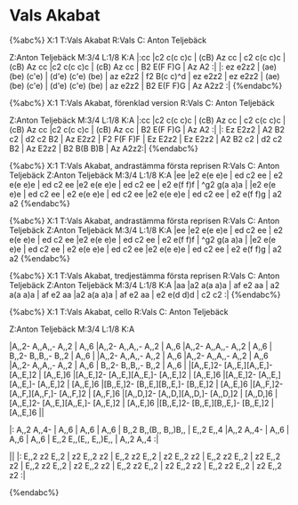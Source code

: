 # Vals Akabat

{%abc%}
X:1
T:Vals Akabat
R:Vals
C: Anton Teljebäck


Z:Anton Teljebäck
M:3/4
L:1/8
K:A
|:cc |c2 c(c c)c | (cB) Az cc | c2 c(c c)c | (cB) Az cc |c2 c(c c)c | (cB) Az cc | B2 E(F F)G | Az A2 :|
|: ez e2z2 | (ae) (be) (c'e) | (d'e) (c'e) (be) | az e2z2 | f2 B(c c)^d | ez e2z2 | ez e2z2 | (ae) (be) (c'e) | (d'e) (c'e) (be) | az e2z2 | B2 E(F F)G | Az A2z2 :|
{%endabc%}



{%abc%}
X:1
T:Vals Akabat, förenklad version
R:Vals
C: Anton Teljebäck


Z:Anton Teljebäck
M:3/4
L:1/8
K:A
|:cc |c2 c(c c)c | (cB) Az cc | c2 c(c c)c | (cB) Az cc |c2 c(c c)c | (cB) Az cc | B2 E(F F)G | Az A2 :|
|: Ez E2z2 | A2 B2 c2 | d2 c2 B2 | Az E2z2 | F2 F(F F)F | Ez E2z2 | Ez E2z2 | A2 B2 c2 | d2 c2 B2 | Az E2z2 | B2 B(B B)B | Az A2z2:|
{%endabc%}



{%abc%}
X:1
T:Vals Akabat, andrastämma första reprisen
R:Vals
C: Anton Teljebäck
Z:Anton Teljebäck
M:3/4
L:1/8
K:A
|ee |e2 e(e e)e | ed c2 ee | e2 e(e e)e | ed c2 ee |e2 e(e e)e | ed c2 ee | e2 e(f f)f | ^g2 g(a a)a |
|e2 e(e e)e | ed c2 ee | e2 e(e e)e | ed c2 ee |e2 e(e e)e | ed c2 ee | e2 e(f f)g | a2 a2 
{%endabc%}




{%abc%}
X:1
T:Vals Akabat, andrastämma första reprisen
R:Vals
C: Anton Teljebäck
Z:Anton Teljebäck
M:3/4
L:1/8
K:A
|ee |e2 e(e e)e | ed c2 ee | e2 e(e e)e | ed c2 ee |e2 e(e e)e | ed c2 ee | e2 e(f f)f | ^g2 g(a a)a |
|e2 e(e e)e | ed c2 ee | e2 e(e e)e | ed c2 ee |e2 e(e e)e | ed c2 ee | e2 e(f f)g | a2 a2 
{%endabc%}



{%abc%}
X:1
T:Vals Akabat, tredjestämma första reprisen
R:Vals
C: Anton Teljebäck
Z:Anton Teljebäck
M:3/4
L:1/8
K:A
|aa |a2 a(a a)a | af e2 aa | a2 a(a a)a | af e2 aa |a2 a(a a)a | af e2 aa | e2 e(d d)d | c2 c2 :|
{%endabc%}


{%abc%}
X:1
T:Vals Akabat, cello
R:Vals
C: Anton Teljebäck


Z:Anton Teljebäck
M:3/4
L:1/8
K:A

|A,,2- A,,A,,- A,,2 | A,,6 |A,,2- A,,A,,- A,,2 | A,,6 |A,,2- A,,A,,- A,,2 | A,,6 | B,,2- B,,B,,- B,,2 | A,,6 |
|A,,2- A,,A,,- A,,2 | A,,6 |A,,2- A,,A,,- A,,2 | A,,6 |A,,2- A,,A,,- A,,2 | A,,6 | B,,2- B,,B,,- B,,2 | A,,6 |
|[A,,E,]2- [A,,E,][A,,E,]- [A,,E,]2 | [A,,E,]6 |[A,,E,]2- [A,,E,][A,,E,]- [A,,E,]2 | [A,,E,]6 |[A,,E,]2- [A,,E,][A,,E,]- [A,,E,]2 | [A,,E,]6 |[B,,E,]2- [B,,E,][B,,E,]- [B,,E,]2 | [A,,E,]6 
|[A,,F,]2- [A,,F,][A,,F,]- [A,,F,]2 | [A,,F,]6 |[A,,D,]2- [A,,D,][A,,D,]- [A,,D,]2 | [A,,D,]6 |[A,,E,]2- [A,,E,][A,,E,]- [A,,E,]2 | [A,,E,]6 |[B,,E,]2- [B,,E,][B,,E,]- [B,,E,]2 | [A,,E,]6 ||

|: A,,2 A,,4- | A,,6 | A,,6 | A,,6 |  B,,2 B,,(B,, B,,)B,, | E,,2 E,,4 |A,,2 A,,4- | A,,6 | A,,6 | A,,6 |  E,,2 E,,(E,, E,,)E,, | A,,2 A,,4 :|

||
|: E,,2 z2 E,,2 | z2 E,,2 z2 | E,,2 z2 E,,2 | z2 E,,2 z2 | E,,2 z2 E,,2 | z2 E,,2 z2 | E,,2 z2 E,,2 | z2 E,,2 z2 | E,,2 z2 E,,2 | z2 E,,2 z2 | E,,2 z2 E,,2 | z2 E,,2 z2 :| 








{%endabc%}

